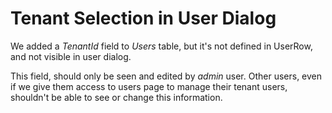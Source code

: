 # Tenant Selection in User Dialog

We added a *TenantId* field to *Users* table, but it's not defined in UserRow, and not visible in user dialog.

This field, should only be seen and edited by *admin* user. Other users, even if we give them access to users page to manage their tenant users, shouldn't be able to see or change this information.

